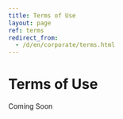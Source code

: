 ```yaml
---
title: Terms of Use
layout: page
ref: terms
redirect_from:
  - /d/en/corporate/terms.html
---
```

# Terms of Use

Coming Soon